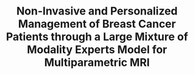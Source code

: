 ---
title: "Non-Invasive and Personalized Management of Breast Cancer Patients through a Large Mixture of Modality Experts Model for Multiparametric MRI"
authors: "Luyang Luo, Mingxiang Wu, Mei Li, Yi Xin, Qiong Wang, Varut Vardhanabhuti, Winnie CW Chu, Zhenhui Li#, Juan Zhou#, Pranav Rajpurkar, Hao Chen#" 
pub_date: "2024-08-08"
image: "/static/img/pub/2024_mome.png" 
arxiv: 2408.12606
---